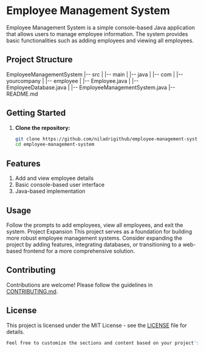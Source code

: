 # Employee Management System

Employee Management System is a simple console-based Java application that allows users to manage employee information. The system provides basic functionalities such as adding employees and viewing all employees.

## Project Structure

EmployeeManagementSystem
|-- src
|   |-- main
|       |-- java
|           |-- com
|               |-- yourcompany
|                   |-- employee
|                       |-- Employee.java
|                       |-- EmployeeDatabase.java
|                       |-- EmployeeManagementSystem.java
|-- README.md


## Getting Started

1. **Clone the repository:**
   ```bash
   git clone https://github.com/niladrigithub/employee-management-system.git
   cd employee-management-system

## Features
1. Add and view employee details
2. Basic console-based user interface
3. Java-based implementation

## Usage
Follow the prompts to add employees, view all employees, and exit the system.
Project Expansion
This project serves as a foundation for building more robust employee management systems. Consider expanding the project by adding features, integrating databases, or transitioning to a web-based frontend for a more comprehensive solution.

## Contributing
Contributions are welcome! Please follow the guidelines in [CONTRIBUTING.md](https://github.com/niladrigithub/employee-management-system/blob/main/CONTRIBUTING).

## License
This project is licensed under the MIT License - see the [LICENSE](https://github.com/niladrigithub/employee-management-system/blob/main/LICENSE) file for details.
```bash
Feel free to customize the sections and content based on your project's specific details and requirements. Make sure to replace "niladrigithub" with your actual GitHub username in the repository URL.
